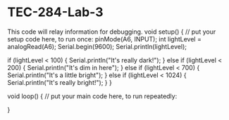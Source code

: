 # TEC-284-Lab-3
This code will relay information for debugging.
void setup() {
  // put your setup code here, to run once:
pinMode(A6, INPUT);
int lightLevel = analogRead(A6);
Serial.begin(9600);
Serial.println(lightLevel);

if (lightLevel < 100)
{
  Serial.println("It's really dark!");
}
else if (lightLevel < 200)
{
  Serial.println("It's dim in here");
}
else if (lightLevel < 700)
{
  Serial.println("It's a little bright");
}
else if (lightLevel < 1024)
{
  Serial.println("It's really bright!");
}
}

void loop() {
  // put your main code here, to run repeatedly:

}
